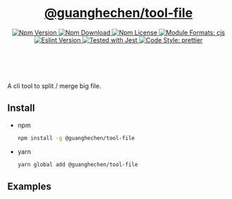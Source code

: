 <header>
  <h1 align="center">
    <a href="https://github.com/guanghechen/node-scaffolds/tree/@guanghechen/tool-file@6.0.0-alpha.31/packages/tool-file#readme">@guanghechen/tool-file</a>
  </h1>
  <div align="center">
    <a href="https://www.npmjs.com/package/@guanghechen/tool-file">
      <img
        alt="Npm Version"
        src="https://img.shields.io/npm/v/@guanghechen/tool-file.svg"
      />
    </a>
    <a href="https://www.npmjs.com/package/@guanghechen/tool-file">
      <img
        alt="Npm Download"
        src="https://img.shields.io/npm/dm/@guanghechen/tool-file.svg"
      />
    </a>
    <a href="https://www.npmjs.com/package/@guanghechen/tool-file">
      <img
        alt="Npm License"
        src="https://img.shields.io/npm/l/@guanghechen/tool-file.svg"
      />
    </a>
    <a href="#install">
      <img
        alt="Module Formats: cjs"
        src="https://img.shields.io/badge/module_formats-cjs-green.svg"
      />
    </a>
    <a href="https://github.com/facebook/jest">
      <img
        alt="Eslint Version"
        src="https://img.shields.io/npm/dependency-version/@guanghechen/tool-file/peer/jest"
      />
    </a>
    <a href="https://github.com/facebook/jest">
      <img
        alt="Tested with Jest"
        src="https://img.shields.io/badge/tested_with-jest-9c465e.svg"
      />
    </a>
    <a href="https://github.com/prettier/prettier">
      <img
        alt="Code Style: prettier"
        src="https://img.shields.io/badge/code_style-prettier-ff69b4.svg?style=flat-square"
      />
    </a>
  </div>
</header>
<br/>


A cli tool to split / merge big file.


## Install

* npm

  ```bash
  npm install -g @guanghechen/tool-file
  ```

* yarn

  ```bash
  yarn global add @guanghechen/tool-file
  ```


## Examples


[homepage]: https://github.com/guanghechen/node-scaffolds/tree/@guanghechen/tool-file@6.0.0-alpha.31/packages/tool-file#readme
